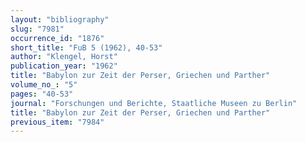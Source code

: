 ```yaml
---
layout: "bibliography"
slug: "7981"
occurrence_id: "1876"
short_title: "FuB 5 (1962), 40-53"
author: "Klengel, Horst"
publication_year: "1962"
title: "Babylon zur Zeit der Perser, Griechen und Parther"
volume_no_: "5"
pages: "40-53"
journal: "Forschungen und Berichte, Staatliche Museen zu Berlin"
title: "Babylon zur Zeit der Perser, Griechen und Parther"
previous_item: "7984"
---
```

